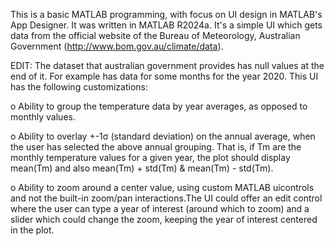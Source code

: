 This is a basic MATLAB programming, with focus on UI design in MATLAB's App Designer. It was written in MATLAB R2024a.
It's a simple UI which gets data from the official website of the Bureau of Meteorology, Australian Government (http://www.bom.gov.au/climate/data). 

EDIT: The dataset that australian government provides has null values at the end of it. For example has data for some months for the year 2020.
This UI has the following customizations:

o Ability to group the temperature data by year averages, as opposed to monthly values.

o Ability to overlay +-1σ (standard deviation) on the annual average, when the user has selected the above annual grouping. That is, if Tm are the monthly 
temperature values for a given year, the plot should display mean(Tm) and also mean(Tm) + std(Tm) & mean(Tm) - std(Tm).

o Ability to zoom around a center value, using custom MATLAB uicontrols and not the built-in zoom/pan interactions.The UI could offer an edit control where 
the user can type a year of interest (around which to zoom) and a slider which could change the zoom, keeping the year of interest centered in the plot.
